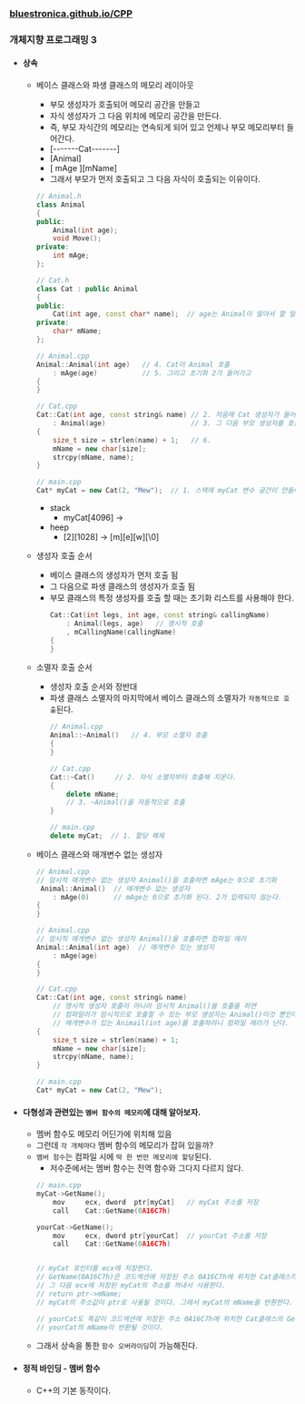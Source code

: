 ### [bluestronica.github.io/CPP](https://bluestronica.github.io/CPP)

### 개체지향 프로그래밍 3
- #### 상속
    - 베이스 클래스와 파생 클래스의 메모리 레이아웃
        - 부모 생성자가 호출되어 메모리 공간을 만들고
        - 자식 생성자가 그 다음 위치에 메모리 공간을 만든다.
        - 즉, 부모 자식간의 메모리는 연속되게 되어 있고 언제나 부모 메모리부터 들어간다.        
        - [-------Cat-------]
        - [Animal]
        - [ mAge ][mName]
        - 그래서 부모가 먼저 호출되고 그 다음 자식이 호출되는 이유이다.
        ```C++
        // Animal.h
        class Animal
        {
        public:
            Animal(int age);
            void Move();
        private:
            int mAge;
        };

        // Cat.h
        class Cat : public Animal
        {
        public:
            Cat(int age, const char* name);  // age는 Animal이 알아서 할 일, Cat은 nName만 신경 써주면 된다.
        private:
            char* mName;
        };
        ```
        ```C++
        // Animal.cpp
        Animal::Animal(int age)   // 4. Cat이 Animal 호출 
            : mAge(age)           // 5. 그리고 초기화 2가 들어가고
        {
        }

        // Cat.cpp
        Cat::Cat(int age, const string& name) // 2. 처음에 Cat 생성자가 들어온다 => new Cat(2, "Mew");
            : Animal(age)                     // 3. 그 다음 부모 생성자를 호출
        {
            size_t size = strlen(name) + 1;   // 6.
            mName = new char[size];
            strcpy(mName, name);
        }
        ```
        ```C++
        // main.cpp
        Cat* myCat = new Cat(2, "Mew");  // 1. 스택에 myCat 변수 공간이 만들어진다.
        ```
        - stack
            - myCat[4096] ->
        - heep
            - [2][1028] -> [m][e][w][\0]

    - 생성자 호출 순서
        - 베이스 클래스의 생성자가 먼저 호출 됨
        - 그 다음으로 파생 클래스의 생성자가 호출 됨
        - 부모 클래스의 특정 생성자를 호출 할 때는 초기화 리스트를 사용해야 한다.
            ```C++
            Cat::Cat(int legs, int age, const string& callingName)
                : Animal(legs, age)   // 명시적 호출
                , mCallingName(callingName)
            {                
            }
            ```
    - 소멸자 호출 순서
        - 생성자 호출 순서와 정반대
        - 파생 클래스 소멸자의 마지막에서 베이스 클래스의 소멸자가 `자동적으로 호출`된다.
            ```C++
            // Animal.cpp
            Animal::~Animal()   // 4. 부모 소멸자 호출
            {                
            }

            // Cat.cpp
            Cat::~Cat()     // 2. 자식 소멸자부터 호출해 지운다.
            {
                delete mName;
                // 3. ~Animal()을 자동적으로 호출
            }

            // main.cpp
            delete myCat;  // 1. 할당 해제
            ```
    - 베이스 클래스와 매개변수 없는 생성자
        ```C++
        // Animal.cpp
        // 암시적 매개변수 없는 생성자 Animal()을 호출하면 mAge는 0으로 초기화
         Animal::Animal()  // 매개변수 없는 생성자
            : mAge(0)      // mAge는 0으로 초기화 된다. 2가 입력되지 않는다.
        {
        }

        // Animal.cpp
        // 암시적 매개변수 없는 생성자 Animal()을 호출하면 컴파일 에러
        Animal::Animal(int age)  // 매개변수 있는 생성자
            : mAge(age)           
        {
        }

        // Cat.cpp
        Cat::Cat(int age, const string& name)
            // 명시적 생성자 호출이 아니라 암시적 Animal()을 호출을 하면   
            // 컴파일러가 암시적으로 호출할 수 있는 부모 생성자는 Animal()이것 뿐인데
            // 매개변수가 있는 Animail(int age)를 호출하려니 컴파일 에러가 난다.               
        {
            size_t size = strlen(name) + 1;  
            mName = new char[size];
            strcpy(mName, name);
        }
        ```
        ```C++
        // main.cpp
        Cat* myCat = new Cat(2, "Mew");  
        ```

- #### 다형성과 관련있는 `멤버 함수의 메모리`에 대해 알아보자.
    - 멤버 함수도 메모리 어딘가에 위치해 있음
    - 그런데 `각 개체마다` 멤버 함수의 메모리가 잡혀 있을까?
    - `멤버 함수`는 컴파일 시에 `딱 한 번만 메모리에 할당`된다.
        - 저수준에서는 멤버 함수는 전역 함수와 그다지 다르지 않다.
        ```C++
        // main.cpp
        myCat->GetName();
            mov     ecx, dword  ptr[myCat]   // myCat 주소를 저장
            call    Cat::GetName(0A16C7h)

        yourCat->GetName();
            mov     ecx, dword ptr[yourCat]  // yourCat 주소를 저장
            call    Cat::GetName(0A16C7h)

        
        // myCat 포인터를 ecx에 저장한다.
        // GetName(0A16C7h)은 코드섹션에 저장된 주소 0A16C7h에 위치한 Cat클래스의 GetName()를 가리킨다.
        // 그 다음 ecx에 저장된 myCat의 주소를 꺼내서 사용한다.
        // return ptr->mName;   
        // myCat의 주소값이 ptr로 사용될 것이다. 그래서 myCat의 mName을 반환한다.

        // yourCat도 똑같이 코드섹션에 저장된 주소 0A16C7h에 위치한 Cat클래스의 GetName()를 가리킨다.
        // yourCat의 mName이 반환될 것이다.
        ```
    - 그래서 상속을 통한 `함수 오버라이딩`이 가능해진다.

- #### 정적 바인딩 - 멤버 함수
    - C++의 기본 동작이다.